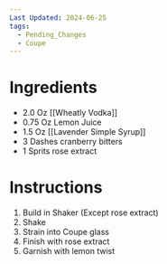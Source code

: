 ```yaml
---
Last Updated: 2024-06-25
tags:
  - Pending_Changes
  - Coupe
---
```


# Ingredients
- 2.0 Oz [[Wheatly Vodka]]
- 0.75 Oz Lemon Juice
- 1.5 Oz [[Lavender Simple Syrup]]
- 3 Dashes cranberry bitters
- 1 Sprits rose extract

# Instructions

1. Build in Shaker (Except rose extract)
2. Shake
3. Strain into Coupe glass
4. Finish with rose extract
5. Garnish with lemon twist